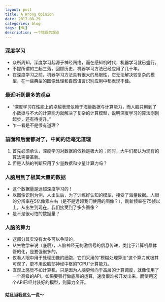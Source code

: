 ```yaml
---
layout: post
title: A Wrong Opinion
date: 2017-08-29
categories: blog
tags: [ML]
description: 一个错误的观点
---
```


### 深度学习
- 众所周知，深度学习起源于神经网络，而在感知机时代，机器学习就已盛行。
- 不提所谓的三起三落，回顾历史，机器学习方法已经应用了几十年。
- 在深度学习之前，机器学习方法具有很大的局限性，它无法解决较复杂的模型，在一些典型的图像处理和自然语言识别应用中都表现不佳。

### 最近听到最多的观点
- “深度学习在性能上的卓越表现依赖于海量数据与计算能力，而人脑只用到了小数据与不大的计算能力就解决了复杂的计算模型，说明深度学习的算法刚刚起步，还有待提升。”
- 乍一看是不是很有道理？

### 前面和后面都对了，中间的话毫无道理
1. 首先必须承认，深度学习对数据的依赖是极大的；同时，大牛们都认为现有的算法需要革新。
2. 但是人脑的判断只用了少量数据和少量计算力吗？

### 人脑用到了极其大量的数据
- 这个数据量是远超深度学习的！
- 以图像识别为例，人出生后，为了训练好认知的模型，接受了海量数据。人眼的分辨率在5亿像素左右（是不是远超我们使用的图像？），刷新频率在75帧以上，从出生到现在，我们接受到了多少图像？
- 是不是很可怕的数据量？

### 人脑的算力
- 这部分其实没有太多可以争辩的。
- 从生物学来说（底层），人脑神经元刺激信号的信息传递，类比于计算机晶体管的化，是要强很多的。
- 仅看人眼中用于处理图像的细胞，它们采用的“模糊处理算法”这个算力就极其可观了，更不用说脑部神经中枢的”CPU“计算能力。
- 直观上感觉不如计算机，只是因为人脑更倾向于高层的计算调度，就像使用了一个高级的API。如果要强行做底层的运算，速度很难被开发出来，而使用这个API已经封装好的模型，则算力全开。

#### 姑且当我这么一说～
